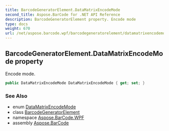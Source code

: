 ```yaml
---
title: BarcodeGeneratorElement.DataMatrixEncodeMode
second_title: Aspose.BarCode for .NET API Reference
description: BarcodeGeneratorElement property. Encode mode
type: docs
weight: 670
url: /net/aspose.barcode.wpf/barcodegeneratorelement/datamatrixencodemode/
---
```

## BarcodeGeneratorElement.DataMatrixEncodeMode property

Encode mode.

```csharp
public DataMatrixEncodeMode DataMatrixEncodeMode { get; set; }
```

### See Also

* enum [DataMatrixEncodeMode](../../../aspose.barcode.generation/datamatrixencodemode/)
* class [BarcodeGeneratorElement](../)
* namespace [Aspose.BarCode.WPF](../../barcodegeneratorelement/)
* assembly [Aspose.BarCode](../../../)


